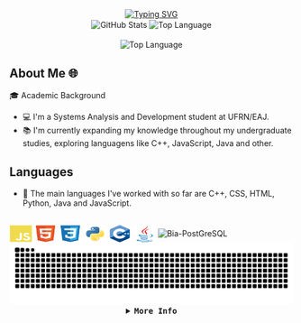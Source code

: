 <div align="center">
     <a href="https://git.io/typing-svg">
<img src="https://readme-typing-svg.demolab.com?font=Fira+Code&pause=1000&color=FFFFFF&width=435&lines=Hey!+I'm+Ana+Beatriz+Souto+%F0%9F%91%8B" alt="Typing SVG" />
</a>
</div>

<div align="center">
  <img height=180 align="center" alt="GitHub Stats" src="https://github-readme-stats.vercel.app/api/?username=beatrizsouto3&show_icons=true&count_private=true&rank_icon=github&theme=dark&font=Iosevka"/>
  <img height=180 align="center" alt="Top Language" src="https://github-readme-stats.vercel.app/api/top-langs/?username=beatrizsouto3&layout=compact&font=Iosevka&langs_count=16&theme=dark"/>
  <br>
  <br>
  <img align="center" alt="Top Language" src="http://github-profile-summary-cards.vercel.app/api/cards/profile-details?username=beatrizsouto3&theme=dark"/>
</div>



## About Me 🌐
🎓 Academic Background
- 💻 I'm a Systems Analysis and Development student at UFRN/EAJ.
- 📚 I'm currently expanding my knowledge throughout my undergraduate studies, exploring languagens like C++, JavaScript, Java and other.


## Languages
- 🎯 The main languages I've worked with so far are C++, CSS, HTML, Python, Java and JavaScript.
<div style="display: inline_block"><br>
  <img align="center" alt="Bia-Js" height="30" width="40" src="https://raw.githubusercontent.com/devicons/devicon/master/icons/javascript/javascript-plain.svg">
  <img align="center" alt="Bia-HTML" height="30" width="40" src="https://raw.githubusercontent.com/devicons/devicon/master/icons/html5/html5-original.svg">
  <img align="center" alt="Bia-CSS" height="30" width="40" src="https://raw.githubusercontent.com/devicons/devicon/master/icons/css3/css3-original.svg">
  <img align="center" alt="Bia-Python" height="30" width="40" src="https://raw.githubusercontent.com/devicons/devicon/master/icons/python/python-original.svg">
  <img align="center" alt="Bia-Cplusplus" height="30" width="40" src="https://raw.githubusercontent.com/devicons/devicon/master/icons/cplusplus/cplusplus-original.svg">
  <img align="center" alt="Bia-Java" height="30" width="40" src="https://raw.githubusercontent.com/devicons/devicon/master/icons/java/java-original.svg">
  <img align="center" alt="Bia-PostGreSQL" height="30" width="40" src="https://cdn.jsdelivr.net/gh/devicons/devicon@latest/icons/postgresql/postgresql-original.svg">
</div>

<picture>
  <source media="(prefers-color-scheme: dark)" srcset="https://raw.githubusercontent.com/beatrizsouto3/beatrizsouto3/output/github-contribution-grid-snake-dark.svg">
  <source media="(prefers-color-scheme: light)" srcset="https://raw.githubusercontent.com/beatrizsouto3/beatrizsouto3/output/github-contribution-grid-snake.svg">
  <img alt="github contribution grid snake animation" src="https://raw.githubusercontent.com/beatrizsouto3/beatrizsouto3/output/github-contribution-grid-snake.svg">
</picture>


<br>

<details align="center">  
  <summary>
      <samp>
        <b>More Info</b>
      </samp>
  </summary>
  
<br>

##

<br>

<div align="center">
  <samp>
    <b>
      Contact me:
    </b>
  </samp>
  <br>
  <br>

  <a href="https://instagram.com/bia.souto__" target="_blank"><img src="https://img.shields.io/badge/-Instagram-%23E4405F?style=for-the-badge&logo=instagram&logoColor=white" target="_blank"></a>
  <a href = "mailto:absouto.silva@gmail.com"><img src="https://img.shields.io/badge/-Gmail-%23333?style=for-the-badge&logo=gmail&logoColor=white" target="_blank"></a>
  <a href="https://www.linkedin.com/in/ana-beatriz-souto-silva-907133358" target="_blank"><img src="https://img.shields.io/badge/-LinkedIn-%230077B5?style=for-the-badge&logo=linkedin&logoColor=white" target="_blank"></a> 
  
</div>

##
